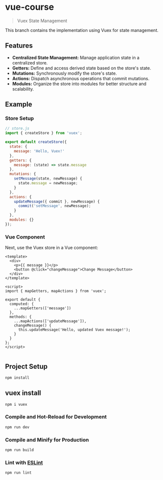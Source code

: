 # vue-course

> Vuex State Management

This branch contains the implementation using Vuex for state management.

## Features

- **Centralized State Management:** Manage application state in a centralized store.
- **Getters:** Define and access derived state based on the store's state.
- **Mutations:** Synchronously modify the store's state.
- **Actions:** Dispatch asynchronous operations that commit mutations.
- **Modules:** Organize the store into modules for better structure and scalability.

## Example

### Store Setup

```javascript
// store.js
import { createStore } from 'vuex';

export default createStore({
  state: {
    message: 'Hello, Vuex!'
  },
  getters: {
    message: (state) => state.message
  },
  mutations: {
    setMessage(state, newMessage) {
      state.message = newMessage;
    }
  },
  actions: {
    updateMessage({ commit }, newMessage) {
      commit('setMessage', newMessage);
    }
  },
  modules: {}
});

```

### Vue Component

Next, use the Vuex store in a Vue component:

```vue
<template>
  <div>
    <p>{{ message }}</p>
    <button @click="changeMessage">Change Message</button>
  </div>
</template>

<script>
import { mapGetters, mapActions } from 'vuex';

export default {
  computed: {
    ...mapGetters(['message'])
  },
  methods: {
    ...mapActions(['updateMessage']),
    changeMessage() {
      this.updateMessage('Hello, updated Vuex message!');
    }
  }
};
</script>


```


## Project Setup

```sh
npm install
```
## vuex install

```sh
npm i vuex
```

### Compile and Hot-Reload for Development

```sh
npm run dev
```

### Compile and Minify for Production

```sh
npm run build
```

### Lint with [ESLint](https://eslint.org/)

```sh
npm run lint
```
